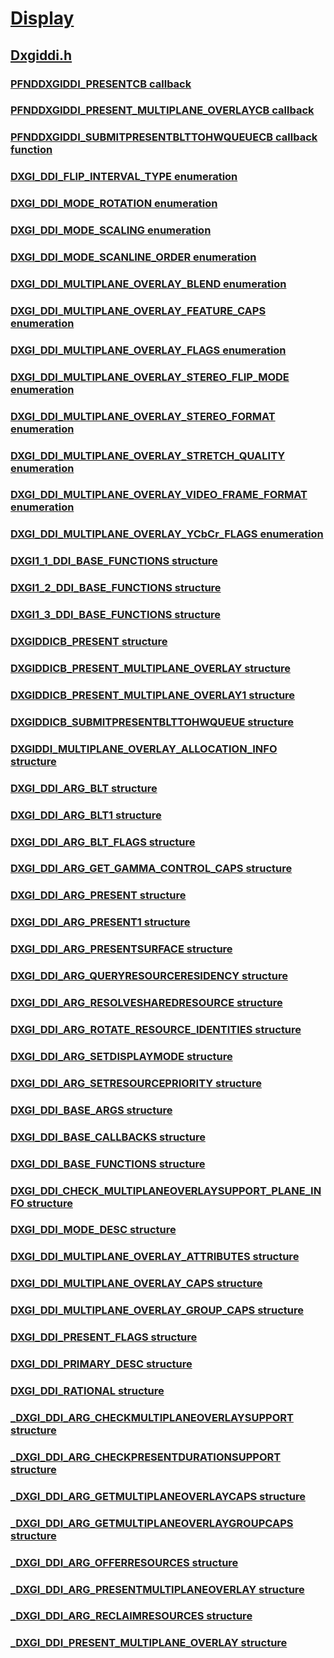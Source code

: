 # [Display](../_display/index.md)
## [Dxgiddi.h](index.md)
### [PFNDDXGIDDI_PRESENTCB callback](../dxgiddi/nc-dxgiddi-pfnddxgiddi_presentcb.md)
### [PFNDDXGIDDI_PRESENT_MULTIPLANE_OVERLAYCB callback](../dxgiddi/nc-dxgiddi-pfnddxgiddi_present_multiplane_overlaycb.md)
### [PFNDDXGIDDI_SUBMITPRESENTBLTTOHWQUEUECB callback function](../dxgiddi/nc-dxgiddi-pfnddxgiddi_submitpresentblttohwqueuecb.md)
### [DXGI_DDI_FLIP_INTERVAL_TYPE enumeration](../dxgiddi/ne-dxgiddi-dxgi_ddi_flip_interval_type.md)
### [DXGI_DDI_MODE_ROTATION enumeration](../dxgiddi/ne-dxgiddi-dxgi_ddi_mode_rotation.md)
### [DXGI_DDI_MODE_SCALING enumeration](../dxgiddi/ne-dxgiddi-dxgi_ddi_mode_scaling.md)
### [DXGI_DDI_MODE_SCANLINE_ORDER enumeration](../dxgiddi/ne-dxgiddi-dxgi_ddi_mode_scanline_order.md)
### [DXGI_DDI_MULTIPLANE_OVERLAY_BLEND enumeration](../dxgiddi/ne-dxgiddi-dxgi_ddi_multiplane_overlay_blend.md)
### [DXGI_DDI_MULTIPLANE_OVERLAY_FEATURE_CAPS enumeration](../dxgiddi/ne-dxgiddi-dxgi_ddi_multiplane_overlay_feature_caps.md)
### [DXGI_DDI_MULTIPLANE_OVERLAY_FLAGS enumeration](../dxgiddi/ne-dxgiddi-dxgi_ddi_multiplane_overlay_flags.md)
### [DXGI_DDI_MULTIPLANE_OVERLAY_STEREO_FLIP_MODE enumeration](../dxgiddi/ne-dxgiddi-dxgi_ddi_multiplane_overlay_stereo_flip_mode.md)
### [DXGI_DDI_MULTIPLANE_OVERLAY_STEREO_FORMAT enumeration](../dxgiddi/ne-dxgiddi-dxgi_ddi_multiplane_overlay_stereo_format.md)
### [DXGI_DDI_MULTIPLANE_OVERLAY_STRETCH_QUALITY enumeration](../dxgiddi/ne-dxgiddi-dxgi_ddi_multiplane_overlay_stretch_quality.md)
### [DXGI_DDI_MULTIPLANE_OVERLAY_VIDEO_FRAME_FORMAT enumeration](../dxgiddi/ne-dxgiddi-dxgi_ddi_multiplane_overlay_video_frame_format.md)
### [DXGI_DDI_MULTIPLANE_OVERLAY_YCbCr_FLAGS enumeration](../dxgiddi/ne-dxgiddi-dxgi_ddi_multiplane_overlay_ycbcr_flags.md)
### [DXGI1_1_DDI_BASE_FUNCTIONS structure](../dxgiddi/ns-dxgiddi-dxgi1_1_ddi_base_functions.md)
### [DXGI1_2_DDI_BASE_FUNCTIONS structure](../dxgiddi/ns-dxgiddi-dxgi1_2_ddi_base_functions.md)
### [DXGI1_3_DDI_BASE_FUNCTIONS structure](../dxgiddi/ns-dxgiddi-dxgi1_3_ddi_base_functions.md)
### [DXGIDDICB_PRESENT structure](../dxgiddi/ns-dxgiddi-dxgiddicb_present.md)
### [DXGIDDICB_PRESENT_MULTIPLANE_OVERLAY structure](../dxgiddi/ns-dxgiddi-dxgiddicb_present_multiplane_overlay.md)
### [DXGIDDICB_PRESENT_MULTIPLANE_OVERLAY1 structure](../dxgiddi/ns-dxgiddi-dxgiddicb_present_multiplane_overlay1.md)
### [DXGIDDICB_SUBMITPRESENTBLTTOHWQUEUE structure](../dxgiddi/ns-dxgiddi-dxgiddicb_submitpresentblttohwqueue.md)
### [DXGIDDI_MULTIPLANE_OVERLAY_ALLOCATION_INFO structure](../dxgiddi/ns-dxgiddi-dxgiddi_multiplane_overlay_allocation_info.md)
### [DXGI_DDI_ARG_BLT structure](../dxgiddi/ns-dxgiddi-dxgi_ddi_arg_blt.md)
### [DXGI_DDI_ARG_BLT1 structure](../dxgiddi/ns-dxgiddi-dxgi_ddi_arg_blt1.md)
### [DXGI_DDI_ARG_BLT_FLAGS structure](../dxgiddi/ns-dxgiddi-dxgi_ddi_arg_blt_flags.md)
### [DXGI_DDI_ARG_GET_GAMMA_CONTROL_CAPS structure](../dxgiddi/ns-dxgiddi-dxgi_ddi_arg_get_gamma_control_caps.md)
### [DXGI_DDI_ARG_PRESENT structure](../dxgiddi/ns-dxgiddi-dxgi_ddi_arg_present.md)
### [DXGI_DDI_ARG_PRESENT1 structure](../dxgiddi/ns-dxgiddi-dxgi_ddi_arg_present1.md)
### [DXGI_DDI_ARG_PRESENTSURFACE structure](../dxgiddi/ns-dxgiddi-dxgi_ddi_arg_presentsurface.md)
### [DXGI_DDI_ARG_QUERYRESOURCERESIDENCY structure](../dxgiddi/ns-dxgiddi-dxgi_ddi_arg_queryresourceresidency.md)
### [DXGI_DDI_ARG_RESOLVESHAREDRESOURCE structure](../dxgiddi/ns-dxgiddi-dxgi_ddi_arg_resolvesharedresource.md)
### [DXGI_DDI_ARG_ROTATE_RESOURCE_IDENTITIES structure](../dxgiddi/ns-dxgiddi-dxgi_ddi_arg_rotate_resource_identities.md)
### [DXGI_DDI_ARG_SETDISPLAYMODE structure](../dxgiddi/ns-dxgiddi-dxgi_ddi_arg_setdisplaymode.md)
### [DXGI_DDI_ARG_SETRESOURCEPRIORITY structure](../dxgiddi/ns-dxgiddi-dxgi_ddi_arg_setresourcepriority.md)
### [DXGI_DDI_BASE_ARGS structure](../dxgiddi/ns-dxgiddi-dxgi_ddi_base_args.md)
### [DXGI_DDI_BASE_CALLBACKS structure](../dxgiddi/ns-dxgiddi-dxgi_ddi_base_callbacks.md)
### [DXGI_DDI_BASE_FUNCTIONS structure](../dxgiddi/ns-dxgiddi-dxgi_ddi_base_functions.md)
### [DXGI_DDI_CHECK_MULTIPLANEOVERLAYSUPPORT_PLANE_INFO structure](../dxgiddi/ns-dxgiddi-dxgi_ddi_check_multiplaneoverlaysupport_plane_info.md)
### [DXGI_DDI_MODE_DESC structure](../dxgiddi/ns-dxgiddi-dxgi_ddi_mode_desc.md)
### [DXGI_DDI_MULTIPLANE_OVERLAY_ATTRIBUTES structure](../dxgiddi/ns-dxgiddi-dxgi_ddi_multiplane_overlay_attributes.md)
### [DXGI_DDI_MULTIPLANE_OVERLAY_CAPS structure](../dxgiddi/ns-dxgiddi-dxgi_ddi_multiplane_overlay_caps.md)
### [DXGI_DDI_MULTIPLANE_OVERLAY_GROUP_CAPS structure](../dxgiddi/ns-dxgiddi-dxgi_ddi_multiplane_overlay_group_caps.md)
### [DXGI_DDI_PRESENT_FLAGS structure](../dxgiddi/ns-dxgiddi-dxgi_ddi_present_flags.md)
### [DXGI_DDI_PRIMARY_DESC structure](../dxgiddi/ns-dxgiddi-dxgi_ddi_primary_desc.md)
### [DXGI_DDI_RATIONAL structure](../dxgiddi/ns-dxgiddi-dxgi_ddi_rational.md)
### [_DXGI_DDI_ARG_CHECKMULTIPLANEOVERLAYSUPPORT structure](../dxgiddi/ns-dxgiddi-_dxgi_ddi_arg_checkmultiplaneoverlaysupport.md)
### [_DXGI_DDI_ARG_CHECKPRESENTDURATIONSUPPORT structure](../dxgiddi/ns-dxgiddi-_dxgi_ddi_arg_checkpresentdurationsupport.md)
### [_DXGI_DDI_ARG_GETMULTIPLANEOVERLAYCAPS structure](../dxgiddi/ns-dxgiddi-_dxgi_ddi_arg_getmultiplaneoverlaycaps.md)
### [_DXGI_DDI_ARG_GETMULTIPLANEOVERLAYGROUPCAPS structure](../dxgiddi/ns-dxgiddi-_dxgi_ddi_arg_getmultiplaneoverlaygroupcaps.md)
### [_DXGI_DDI_ARG_OFFERRESOURCES structure](../dxgiddi/ns-dxgiddi-_dxgi_ddi_arg_offerresources.md)
### [_DXGI_DDI_ARG_PRESENTMULTIPLANEOVERLAY structure](../dxgiddi/ns-dxgiddi-_dxgi_ddi_arg_presentmultiplaneoverlay.md)
### [_DXGI_DDI_ARG_RECLAIMRESOURCES structure](../dxgiddi/ns-dxgiddi-_dxgi_ddi_arg_reclaimresources.md)
### [_DXGI_DDI_PRESENT_MULTIPLANE_OVERLAY structure](../dxgiddi/ns-dxgiddi-_dxgi_ddi_present_multiplane_overlay.md)
